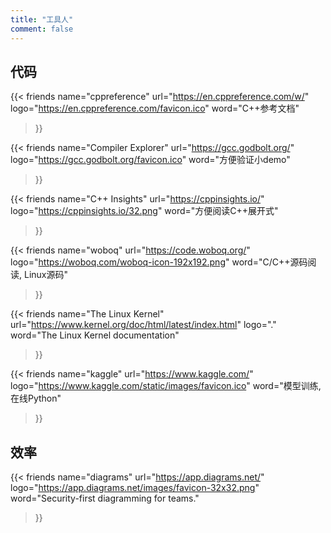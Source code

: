 ```yaml
---
title: "工具人"
comment: false
---
```


## 代码

<div class="flink" id="article-container">
<div class="friend-list-div" >

{{< friends
name="cppreference"
url="https://en.cppreference.com/w/"
logo="https://en.cppreference.com/favicon.ico"
word="C++参考文档"
>}}

{{< friends
name="Compiler Explorer"
url="https://gcc.godbolt.org/"
logo="https://gcc.godbolt.org/favicon.ico"
word="方便验证小demo"
>}}

{{< friends
name="C++ Insights"
url="https://cppinsights.io/"
logo="https://cppinsights.io/32.png"
word="方便阅读C++展开式"
>}}

{{< friends
name="woboq"
url="https://code.woboq.org/"
logo="https://woboq.com/woboq-icon-192x192.png"
word="C/C++源码阅读, Linux源码"
>}}

{{< friends
name="The Linux Kernel"
url="https://www.kernel.org/doc/html/latest/index.html"
logo="."
word="The Linux Kernel documentation"
>}}

{{< friends
name="kaggle"
url="https://www.kaggle.com/"
logo="https://www.kaggle.com/static/images/favicon.ico"
word="模型训练, 在线Python"
>}}

</div>
</div>

## 效率

<div class="flink" id="article-container">
<div class="friend-list-div" >

{{< friends
name="diagrams"
url="https://app.diagrams.net/"
logo="https://app.diagrams.net/images/favicon-32x32.png"
word="Security-first diagramming for teams."
>}}

</div>
</div>